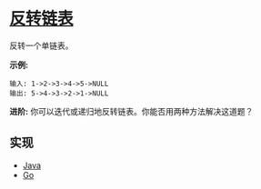 # [反转链表](https://leetcode-cn.com/problems/reverse-linked-list/)

反转一个单链表。

**示例:**

```
输入: 1->2->3->4->5->NULL
输出: 5->4->3->2->1->NULL
```

**进阶:**
你可以迭代或递归地反转链表。你能否用两种方法解决这道题？

## 实现

- [Java](https://github.com/pojozhang/playground/blob/master/solutions/java/src/main/java/playground/algorithm/ReverseLinkedList.java)
- [Go](https://github.com/pojozhang/playground/blob/master/solutions/go/src/playground/algorithm/reverse_linked_list.go)
